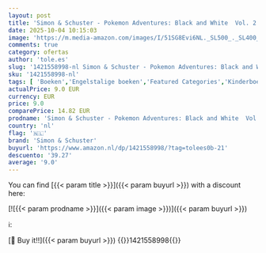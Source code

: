 ```yaml
---
layout: post
title: 'Simon & Schuster - Pokemon Adventures: Black and White  Vol. 2: Volume 2'
date: 2025-10-04 10:15:03
image: 'https://m.media-amazon.com/images/I/51SG8Evi6NL._SL500_._SL400_.jpg'
comments: true
category: ofertas
author: 'tole.es'
slug: '1421558998-nl Simon & Schuster - Pokemon Adventures: Black and White...'
sku: '1421558998-nl'
tags: [ 'Boeken','Engelstalige boeken','Featured Categories','Kinderboeken','Literatuur & fictie voor kinderen','Manga','Manga voor kinderen','Stripboeken voor kinderen','Stripboeken, manga & graphic novels','simon & schuster','🇳🇱', ]
actualPrice: 9.0 EUR
currency: EUR
price: 9.0
comparePrice: 14.82 EUR
prodname: 'Simon & Schuster - Pokemon Adventures: Black and White  Vol. 2: Volume 2'
country: 'nl'
flag: '🇳🇱'
brand: 'Simon & Schuster'
buyurl: 'https://www.amazon.nl/dp/1421558998/?tag=tolees0b-21'
descuento: '39.27'
average: '9.0'
---
```


You can find [{{< param title >}}]({{< param buyurl >}}) with a discount here:

[![{{< param prodname >}}]({{< param image >}})]({{< param buyurl >}})

ℹ️:


[🛒 Buy it!!]({{< param buyurl >}})
{{<world>}}1421558998{{</world>}}
